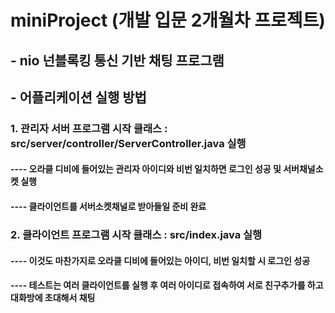 # miniProject (개발 입문 2개월차 프로젝트)
## - nio 넌블록킹 통신 기반 채팅 프로그램


## - 어플리케이션 실행 방법
### 1. 관리자 서버 프로그램 시작 클래스 : src/server/controller/ServerController.java 실행
#### ---- 오라클 디비에 들어있는 관리자 아이디와 비번 일치하면 로그인 성공 및 서버채널소켓 실행
#### ---- 클라이언트를 서버소켓채널로 받아들일 준비 완료

### 2. 클라이언트 프로그램 시작 클래스 : src/index.java 실행
#### ---- 이것도 마찬가지로 오라클 디비에 들어있는 아이디, 비번 일치할 시 로그인 성공
#### ---- 테스트는 여러 클라이언트를 실행 후 여러 아이디로 접속하여 서로 친구추가를 하고 대화방에 초대해서 채팅
